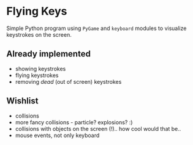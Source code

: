 # Flying Keys

Simple Python program using `PyGame` and `keyboard` modules to visualize keystrokes on the screen.

## Already implemented

- showing keystrokes
- flying keystrokes
- removing _dead_ (out of screen) keystrokes

## Wishlist

- collisions
- more fancy collisions - particle? explosions? :)
- collisions with objects on the screen (!).. how cool would that be..
- mouse events, not only keyboard
